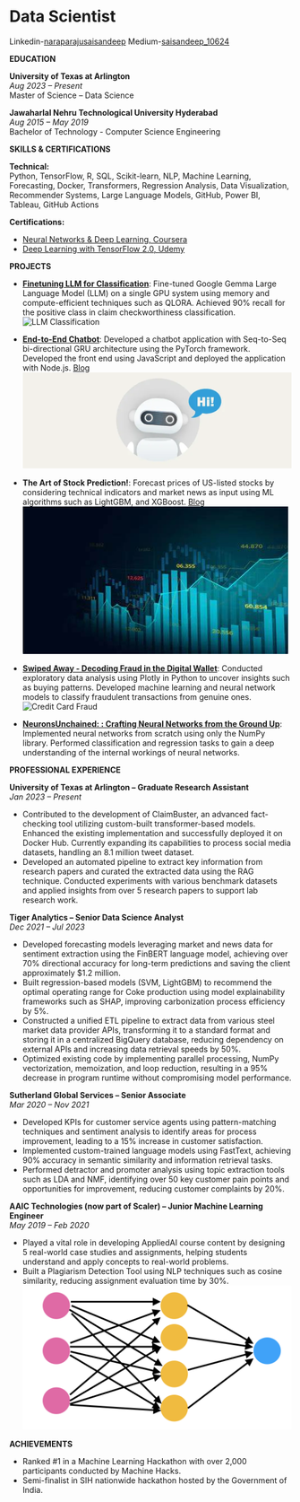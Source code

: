 # Data Scientist

Linkedin-[naraparajusaisandeep](https://www.linkedin.com/in/naraparajusaisandeep/)
Medium-[saisandeep_10624](https://medium.com/@saisandeep_10624)

**EDUCATION**

**University of Texas at Arlington**  
*Aug 2023 – Present*  
Master of Science – Data Science

**Jawaharlal Nehru Technological University Hyderabad**  
*Aug 2015 – May 2019*  
Bachelor of Technology - Computer Science Engineering

**SKILLS & CERTIFICATIONS**  

**Technical:**  
Python, TensorFlow, R, SQL, Scikit-learn, NLP, Machine Learning, Forecasting, Docker, Transformers, Regression Analysis, Data Visualization, Recommender Systems, Large Language Models, GitHub, Power BI, Tableau, GitHub Actions

**Certifications:**  
- [Neural Networks & Deep Learning, Coursera](https://www.coursera.org/account/accomplishments/verify/QYRADFYRZE6K)
- [Deep Learning with TensorFlow 2.0, Udemy](https://www.udemy.com/certificate/UC-ST97X67P/)

**PROJECTS**

- **[Finetuning LLM for Classification](https://github.com/saisandeep97/finetuningLLM)**: Fine-tuned Google Gemma Large Language Model (LLM) on a single GPU system using memory and compute-efficient techniques such as QLORA. Achieved 90% recall for the positive class in claim checkworthiness classification.
![LLM Classification](/assets/img/llm.avif)

- **[End-to-End Chatbot](https://github.com/saisandeep97/Chat-botV2)**: Developed a chatbot application with Seq-to-Seq bi-directional GRU architecture using the PyTorch framework. Developed the front end using JavaScript and deployed the application with Node.js.
[Blog](https://medium.com/swlh/end-to-end-chatbot-using-sequence-to-sequence-architecture-e24d137f9c78)
![Chatbot](/assets/img/chatbot2.png)

- **The Art of Stock Prediction!**: Forecast prices of US-listed stocks by considering technical indicators and market news as input using ML algorithms such as LightGBM, and XGBoost. 
[Blog](https://medium.com/@saisandeep_10624/machine-learning-and-the-art-of-stock-prediction-43e3424356b7)
![StockPrediction](/assets/img/stockpred.jpeg)

- **[Swiped Away - Decoding Fraud in the Digital Wallet](https://github.com/saisandeep97/swipedaway)**: Conducted exploratory data analysis using Plotly in Python to uncover insights such as buying patterns. Developed machine learning and neural network models to classify fraudulent transactions from genuine ones.
![Credit Card Fraud](/assets/img/credit-card-fraud.avif)

- **[NeuronsUnchained: : Crafting Neural Networks from the Ground Up](https://github.com/saisandeep97/NeuronsUnchained)**: Implemented neural networks from scratch using only the NumPy library. Performed classification and regression tasks to gain a deep understanding of the internal workings of neural networks.

**PROFESSIONAL EXPERIENCE**

**University of Texas at Arlington – Graduate Research Assistant**  
*Jan 2023 – Present*  
- Contributed to the development of ClaimBuster, an advanced fact-checking tool utilizing custom-built transformer-based models. Enhanced the existing implementation and successfully deployed it on Docker Hub. Currently expanding its capabilities to process social media datasets, handling an 8.1 million tweet dataset.
- Developed an automated pipeline to extract key information from research papers and curated the extracted data using the RAG technique. Conducted experiments with various benchmark datasets and applied insights from over 5 research papers to support lab research work.

**Tiger Analytics – Senior Data Science Analyst**  
*Dec 2021 – Jul 2023*  
- Developed forecasting models leveraging market and news data for sentiment extraction using the FinBERT language model, achieving over 70% directional accuracy for long-term predictions and saving the client approximately $1.2 million.
- Built regression-based models (SVM, LightGBM) to recommend the optimal operating range for Coke production using model explainability frameworks such as SHAP, improving carbonization process efficiency by 5%.
- Constructed a unified ETL pipeline to extract data from various steel market data provider APIs, transforming it to a standard format and storing it in a centralized BigQuery database, reducing dependency on external APIs and increasing data retrieval speeds by 50%.
- Optimized existing code by implementing parallel processing, NumPy vectorization, memoization, and loop reduction, resulting in a 95% decrease in program runtime without compromising model performance.

**Sutherland Global Services – Senior Associate**  
*Mar 2020 – Nov 2021*  
- Developed KPIs for customer service agents using pattern-matching techniques and sentiment analysis to identify areas for process improvement, leading to a 15% increase in customer satisfaction.
- Implemented custom-trained language models using FastText, achieving 90% accuracy in semantic similarity and information retrieval tasks.
- Performed detractor and promoter analysis using topic extraction tools such as LDA and NMF, identifying over 50 key customer pain points and opportunities for improvement, reducing customer complaints by 20%.

**AAIC Technologies (now part of Scaler) – Junior Machine Learning Engineer**  
*May 2019 – Feb 2020*  
- Played a vital role in developing AppliedAI course content by designing 5 real-world case studies and assignments, helping students understand and apply concepts to real-world problems.
- Built a Plagiarism Detection Tool using NLP techniques such as cosine similarity, reducing assignment evaluation time by 30%.
![Neural Network](/assets/img/nn.png)

**ACHIEVEMENTS**

- Ranked #1 in a Machine Learning Hackathon with over 2,000 participants conducted by Machine Hacks.
- Semi-finalist in SIH nationwide hackathon hosted by the Government of India.
